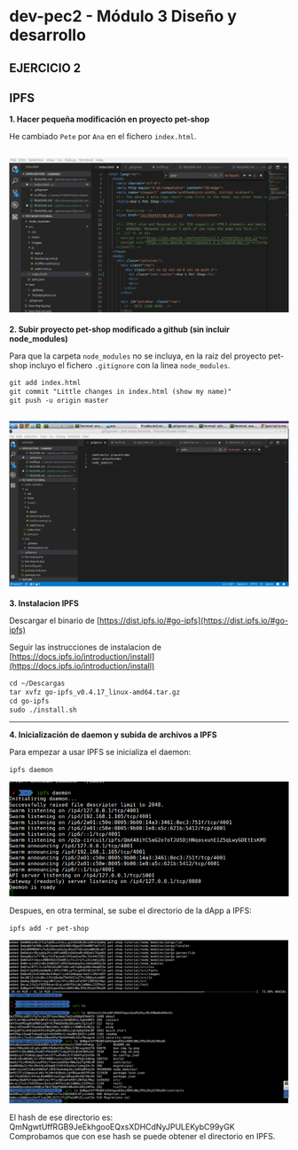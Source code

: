 # dev-pec2 - Módulo 3 Diseño y desarrollo

## EJERCICIO 2

**IPFS** 
---

**1. Hacer pequeña modificación en proyecto pet-shop**

He cambiado `Pete` por `Ana` en el fichero `index.html`.

![pantalla-ej2-01.png](https://github.com/anakb/dev-pec2/blob/master/ejercicio-2/Cambios%20en%20pet%20shop.png "pantalla-ej2-01")
---

**2. Subir proyecto pet-shop modificado a github (sin incluir node_modules)**

Para que la carpeta `node_modules` no se incluya, en la raiz del proyecto pet-shop incluyo el fichero `.gitignore` con la linea `node_modules`.

```
git add index.html
git commit "Little changes in index.html (show my name)"
git push -u origin master
```

![pantalla-ej2-02.png](https://github.com/anakb/dev-pec2/blob/master/ejercicio-2/gitignore.png "pantalla-ej2-02")
---

**3. Instalacion IPFS**

Descargar el binario de [https://dist.ipfs.io/#go-ipfs](https://dist.ipfs.io/#go-ipfs)

Seguir las instrucciones de instalacion de [https://docs.ipfs.io/introduction/install](https://docs.ipfs.io/introduction/install)

```
cd ~/Descargas
tar xvfz go-ipfs_v0.4.17_linux-amd64.tar.gz
cd go-ipfs
sudo ./install.sh
```

---

**4. Inicialización de daemon y subida de archivos a IPFS**

Para empezar a usar IPFS se inicializa el daemon:

`ipfs daemon`

![pantalla-ej2-04.png](https://github.com/anakb/dev-pec2/blob/master/ejercicio-2/DAEMON.png "pantalla-ej2-04")

Despues, en otra terminal, se sube el directorio de la dApp a IPFS:

`ipfs add -r pet-shop`

![pantalla-ej2-05.png](https://github.com/anakb/dev-pec2/blob/master/ejercicio-2/Subida%20IPFS.png "pantalla-ej2-05")

El hash de ese directorio es: QmNgwtUffRGB9JeEkhgooEQxsXDHCdNyJPULEKybC99yGK 
Comprobamos que con ese hash se puede obtener el directorio en IPFS. 